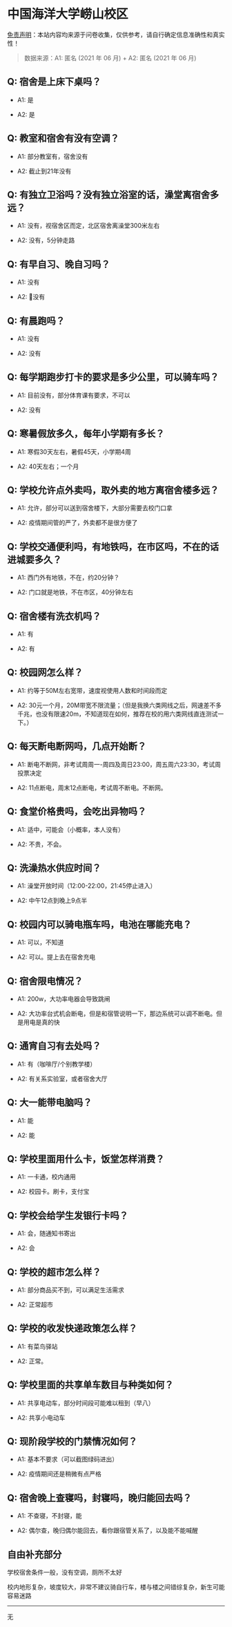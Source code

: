 # 中国海洋大学崂山校区

[免责声明](https://colleges.chat/#_3)：本站内容均来源于问卷收集，仅供参考，请自行确定信息准确性和真实性！

> 数据来源：A1: 匿名 (2021 年 06 月) + A2: 匿名 (2021 年 06 月)

## Q: 宿舍是上床下桌吗？

- A1: 是

- A2: 是

## Q: 教室和宿舍有没有空调？

- A1: 部分教室有，宿舍没有

- A2: 截止到21年没有

## Q: 有独立卫浴吗？没有独立浴室的话，澡堂离宿舍多远？

- A1: 没有，视宿舍区而定，北区宿舍离澡堂300米左右

- A2: 没有，5分钟走路

## Q: 有早自习、晚自习吗？

- A1: 没有

- A2: 没有

## Q: 有晨跑吗？

- A1: 没有

- A2: 没有

## Q: 每学期跑步打卡的要求是多少公里，可以骑车吗？

- A1: 目前没有，部分体育课有要求，不可以

- A2: 没有

## Q: 寒暑假放多久，每年小学期有多长？

- A1: 寒假30天左右，暑假45天，小学期4周

- A2: 40天左右；一个月

## Q: 学校允许点外卖吗，取外卖的地方离宿舍楼多远？

- A1: 允许，部分可以送到宿舍楼下，大部分需要去校门口拿

- A2: 疫情期间管的严了，外卖都不是很方便了

## Q: 学校交通便利吗，有地铁吗，在市区吗，不在的话进城要多久？

- A1: 西门外有地铁，不在，约20分钟？

- A2: 门口就是地铁，不在市区，40分钟左右

## Q: 宿舍楼有洗衣机吗？

- A1: 有

- A2: 有

## Q: 校园网怎么样？

- A1: 约等于50M左右宽带，速度视使用人数和时间段而定

- A2: 30元一个月，20M带宽不限流量；（但是我换六类网线之后，网速差不多千兆，也没有限速20m，不知道现在如何，推荐在校的用六类网线直连测试一下。）

## Q: 每天断电断网吗，几点开始断？

- A1: 断电不断网，非考试周周一-周四及周日23:00，周五周六23:30，考试周投票决定

- A2: 11点断电，周末12点断电，考试周不断电。不断网。

## Q: 食堂价格贵吗，会吃出异物吗？

- A1: 适中，可能会（小概率，本人没有）

- A2: 不贵，不会。

## Q: 洗澡热水供应时间？

- A1: 澡堂开放时间（12:00-22:00，21:45停止进入）

- A2: 中午12点到晚上9点半

## Q: 校园内可以骑电瓶车吗，电池在哪能充电？

- A1: 可以，不知道

- A2: 可以。提上去在宿舍充电

## Q: 宿舍限电情况？

- A1: 200w，大功率电器会导致跳闸

- A2: 大功率台式机会断电，但是和宿管说明一下，那边系统可以调不断电。但是用电是真的快

## Q: 通宵自习有去处吗？

- A1: 有（咖啡厅/个别教学楼）

- A2: 有关系实验室，或者宿舍大厅

## Q: 大一能带电脑吗？

- A1: 能

- A2: 能

## Q: 学校里面用什么卡，饭堂怎样消费？

- A1: 一卡通，校内通用

- A2: 校园卡。刷卡，支付宝

## Q: 学校会给学生发银行卡吗？

- A1: 会，随通知书寄出

- A2: 会

## Q: 学校的超市怎么样？

- A1: 部分商品买不到，可以满足生活需求

- A2: 正常超市

## Q: 学校的收发快递政策怎么样？

- A1: 有菜鸟驿站

- A2: 正常。

## Q: 学校里面的共享单车数目与种类如何？

- A1: 共享电动车，部分时间段可能难以租到（早八）

- A2: 共享小电动车

## Q: 现阶段学校的门禁情况如何？

- A1: 基本不要求（可以截图绿码进出）

- A2: 疫情期间还是稍微有点严格

## Q: 宿舍晚上查寝吗，封寝吗，晚归能回去吗？

- A1: 不查寝，不封寝，能

- A2: 偶尔查，晚归偶尔能回去，看你跟宿管关系了，以及能不能喊醒

## 自由补充部分

学校宿舍条件一般，没有空调，厕所不太好

校内地形复杂，坡度较大，非常不建议骑自行车，楼与楼之间错综复杂，新生可能容易迷路

***

无